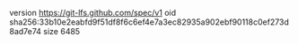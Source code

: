 version https://git-lfs.github.com/spec/v1
oid sha256:33b10e2eabfd9f51df8f6c6ef4e7a3ec82935a902ebf90118c0ef273d8ad7e74
size 6485
